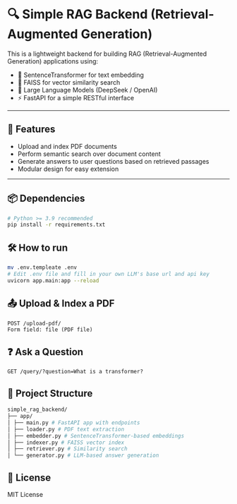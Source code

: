 # 🔍 Simple RAG Backend (Retrieval-Augmented Generation)

This is a lightweight backend for building RAG (Retrieval-Augmented Generation) applications using:

- 🧠 SentenceTransformer for text embedding
- 🔎 FAISS for vector similarity search
- 🤖 Large Language Models (DeepSeek / OpenAI)
- ⚡ FastAPI for a simple RESTful interface

---

## 🚀 Features

- Upload and index PDF documents
- Perform semantic search over document content
- Generate answers to user questions based on retrieved passages
- Modular design for easy extension

---

## 📦 Dependencies

```bash
# Python >= 3.9 recommended
pip install -r requirements.txt
```

## 🛠️ How to run

```bash
mv .env.templeate .env
# Edit .env file and fill in your own LLM's base url and api key
uvicorn app.main:app --reload
```

## 📤 Upload & Index a PDF

```http
POST /upload-pdf/
Form field: file (PDF file)
```

## ❓ Ask a Question

```http
GET /query/?question=What is a transformer?
```

## 📂 Project Structure

```graphql
simple_rag_backend/
├── app/
│ ├── main.py # FastAPI app with endpoints
│ ├── loader.py # PDF text extraction
│ ├── embedder.py # SentenceTransformer-based embeddings
│ ├── indexer.py # FAISS vector index
│ ├── retriever.py # Similarity search
│ └── generator.py # LLM-based answer generation
```

## 📄 License

MIT License

